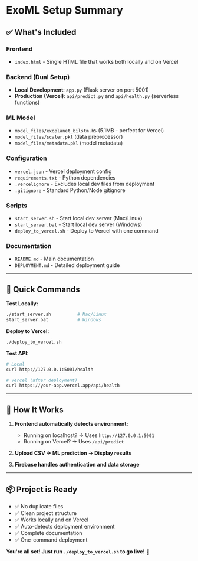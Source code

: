 # ExoML Setup Summary

## ✅ What's Included

### Frontend
- `index.html` - Single HTML file that works both locally and on Vercel

### Backend (Dual Setup)
- **Local Development**: `app.py` (Flask server on port 5001)
- **Production (Vercel)**: `api/predict.py` and `api/health.py` (serverless functions)

### ML Model
- `model_files/exoplanet_bilstm.h5` (5.1MB - perfect for Vercel)
- `model_files/scaler.pkl` (data preprocessor)
- `model_files/metadata.pkl` (model metadata)

### Configuration
- `vercel.json` - Vercel deployment config
- `requirements.txt` - Python dependencies
- `.vercelignore` - Excludes local dev files from deployment
- `.gitignore` - Standard Python/Node gitignore

### Scripts
- `start_server.sh` - Start local dev server (Mac/Linux)
- `start_server.bat` - Start local dev server (Windows)
- `deploy_to_vercel.sh` - Deploy to Vercel with one command

### Documentation
- `README.md` - Main documentation
- `DEPLOYMENT.md` - Detailed deployment guide

---

## 🚀 Quick Commands

**Test Locally:**
```bash
./start_server.sh          # Mac/Linux
start_server.bat           # Windows
```

**Deploy to Vercel:**
```bash
./deploy_to_vercel.sh
```

**Test API:**
```bash
# Local
curl http://127.0.0.1:5001/health

# Vercel (after deployment)
curl https://your-app.vercel.app/api/health
```

---

## 🎯 How It Works

1. **Frontend automatically detects environment:**
   - Running on localhost? → Uses `http://127.0.0.1:5001`
   - Running on Vercel? → Uses `/api/predict`

2. **Upload CSV → ML prediction → Display results**

3. **Firebase handles authentication and data storage**

---

## 📦 Project is Ready

- ✅ No duplicate files
- ✅ Clean project structure
- ✅ Works locally and on Vercel
- ✅ Auto-detects deployment environment
- ✅ Complete documentation
- ✅ One-command deployment

**You're all set! Just run `./deploy_to_vercel.sh` to go live!** 🚀

